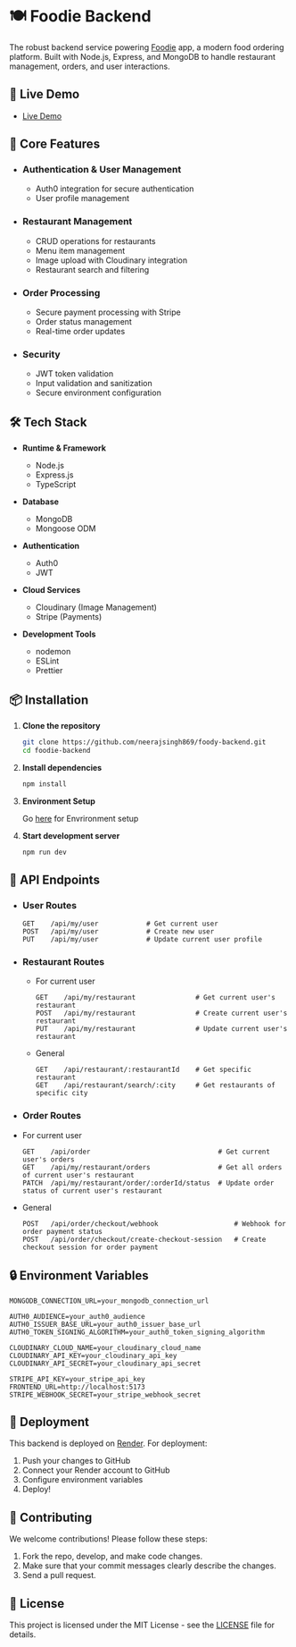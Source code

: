 # 🍽️ Foodie Backend

The robust backend service powering [Foodie](https://foody-frontend-27vz.onrender.com/) app, a modern food ordering platform. Built with Node.js, Express, and MongoDB to handle restaurant management, orders, and user interactions.

## 🚀 Live Demo
- [Live Demo](https://foody-backend-n6qk.onrender.com/)

## 🌟 Core Features

- ### Authentication & User Management
  - Auth0 integration for secure authentication
  - User profile management

- ### Restaurant Management
  - CRUD operations for restaurants
  - Menu item management
  - Image upload with Cloudinary integration
  - Restaurant search and filtering

- ### Order Processing
  - Secure payment processing with Stripe
  - Order status management
  - Real-time order updates

- ### Security
  - JWT token validation
  - Input validation and sanitization
  - Secure environment configuration

## 🛠️ Tech Stack

- **Runtime & Framework**
  - Node.js
  - Express.js
  - TypeScript

- **Database**
  - MongoDB
  - Mongoose ODM

- **Authentication**
  - Auth0
  - JWT

- **Cloud Services**
  - Cloudinary (Image Management)
  - Stripe (Payments)

- **Development Tools**
  - nodemon
  - ESLint
  - Prettier

## 📦 Installation

1. **Clone the repository**

   ```bash
   git clone https://github.com/neerajsingh869/foody-backend.git
   cd foodie-backend
   ```

2. **Install dependencies**

    ```bash
    npm install
    ```
    
3. **Environment Setup**

    Go [here](#-environment-variables) for Envrironment setup
    
4. **Start development server**
    
    ```bash
    npm run dev
    ```

## 🔌 API Endpoints

- ### User Routes

    ```plaintext
    GET    /api/my/user            # Get current user
    POST   /api/my/user            # Create new user
    PUT    /api/my/user            # Update current user profile
    ```

- ### Restaurant Routes
  - For current user
    ```plaintext
    GET    /api/my/restaurant               # Get current user's restaurant
    POST   /api/my/restaurant               # Create current user's restaurant
    PUT    /api/my/restaurant               # Update current user's restaurant
    ```
  - General
    ```plaintext
    GET    /api/restaurant/:restaurantId    # Get specific restaurant
    GET    /api/restaurant/search/:city     # Get restaurants of specific city
    ```

-  ### Order Routes

  - For current user
    ```plaintext
    GET    /api/order                                # Get current user's orders
    GET    /api/my/restaurant/orders                 # Get all orders of current user's restaurant
    PATCH  /api/my/restaurant/order/:orderId/status  # Update order status of current user's restaurant
    ```

  - General
    ```plaintext
    POST   /api/order/checkout/webhook                   # Webhook for order payment status
    POST   /api/order/checkout/create-checkout-session   # Create checkout session for order payment
    ```

## 🔒 Environment Variables

  ```env
  MONGODB_CONNECTION_URL=your_mongodb_connection_url

  AUTH0_AUDIENCE=your_auth0_audience
  AUTH0_ISSUER_BASE_URL=your_auth0_issuer_base_url
  AUTH0_TOKEN_SIGNING_ALGORITHM=your_auth0_token_signing_algorithm

  CLOUDINARY_CLOUD_NAME=your_cloudinary_cloud_name
  CLOUDINARY_API_KEY=your_cloudinary_api_key
  CLOUDINARY_API_SECRET=your_cloudinary_api_secret

  STRIPE_API_KEY=your_stripe_api_key
  FRONTEND_URL=http://localhost:5173
  STRIPE_WEBHOOK_SECRET=your_stripe_webhook_secret
  ```

## 🚀 Deployment

This backend is deployed on [Render](https://render.com/). For deployment:

1. Push your changes to GitHub
2. Connect your Render account to GitHub
3. Configure environment variables
4. Deploy!

## 🤝 Contributing

We welcome contributions! Please follow these steps:

1. Fork the repo, develop, and make code changes.
2. Make sure that your commit messages clearly describe the changes.
3. Send a pull request.

## 📝 License

This project is licensed under the MIT License - see the [LICENSE](https://choosealicense.com/licenses/mit/) file for details.